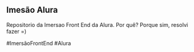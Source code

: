 ## Imesão Alura
Repositorio da Imersao Front End da Alura. Por quê? Porque sim, resolvi fazer =)

#ImersãoFrontEnd
#Alura
